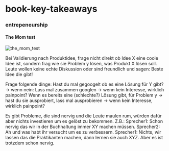 # book-key-takeaways

### entrepeneurship 

#### The Mom test
![the_mom_test](https://github.com/ste-xx/book-key-takeaways/raw/master/img/mom_test.png)

Bei Validierung nach Produktidee, frage nicht direkt ob Idee X eine coole Idee ist, sondern frag wie sie Problem y lösen, was Produkt X lösen soll. Leute wollen keine echte Diskussion oder sind freundlich und sagen: Beste Idee die gibt!

Frage folgende dinge:
Hast du mal gegoogelt ob es eine Lösung für Y gibt? -> wenn nein:
Lass mal zusammen googlen -> wenn kein Interesse, wirklich painpoint?
Wenn es bereits eine (schlechte?) Lösung gibt, für Problem y -> hast du sie ausprobiert, lass mal ausprobieren -> wenn kein Interesse, wirklich painpoint? 

Es gibt Probleme, die sind nervig und die Leute maulen rum, würden dafür aber nichts investieren um es gelöst zu bekommen.
Z.B.: 
Sprecher1: Schon nervig das wir in der Buchhaltung immer XY machen müssen.
Sprecher2: Ah und was habt ihr versucht um es zu verbessern.
Sprecher1: Nichts, wir lassen das die Praktikanten machen, dann lernen sie auch XYZ. Aber es ist trotzdem schon nervig.

